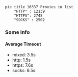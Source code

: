 
```mermaid
pie title 16337 Proxies in list
    "HTTP" : 12139
    "HTTPS": 2748
    "SOCKS" : 2502
```

### Some Info
#### Average Timeout

- mixed: 3.5s
- http: 1.5s
- https: 7.6s
- socks: 6.5s